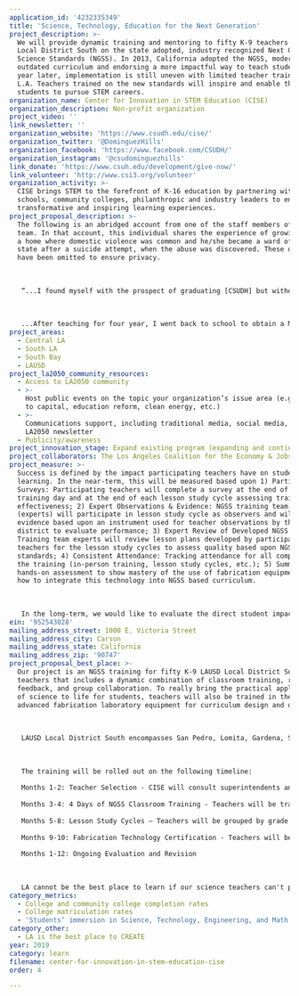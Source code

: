 ```yaml
---
application_id: '4232335349'
title: 'Science, Technology, Education for the Next Generation'
project_description: >-
  We will provide dynamic training and mentoring to fifty K-9 teachers in LAUSD
  Local District South on the state adopted, industry recognized Next Generation
  Science Standards (NGSS). In 2013, California adopted the NGSS, modernizing an
  outdated curriculum and endorsing a more impactful way to teach students. Six
  year later, implementation is still uneven with limited teacher training in
  L.A. Teachers trained on the new standards will inspire and enable their
  students to pursue STEM careers.
organization_name: Center for Innovation in STEM Education (CISE)
organization_description: Non-profit organization
project_video: ''
link_newsletter: ''
organization_website: 'https://www.csudh.edu/cise/'
organization_twitter: '@DominguezHills'
organization_facebook: 'https://www.facebook.com/CSUDH/'
organization_instagram: '@csudominguezhills'
link_donate: 'https://www.csuh.edu/development/give-now/'
link_volunteer: 'http://www.csi3.org/volunteer'
organization_activity: >-
  CISE brings STEM to the forefront of K-16 education by partnering with
  schools, community colleges, philanthropic and industry leaders to enable
  transformative and inspiring learning experiences.
project_proposal_description: >-
  The following is an abridged account from one of the staff members of the CISE
  team. In that account, this individual shares the experience of growing up in
  a home where domestic violence was common and he/she became a ward of the
  state after a suicide attempt, when the abuse was discovered. These details
  have been omitted to ensure privacy.
   
   
   
   “...I found myself with the prospect of graduating [CSUDH] but without a clue of what my next steps would be. This is when I met Dr. Hamdan, my current Director and mentor. He encouraged me to become a math teacher, because I minored in math and because there was a shortage of individuals like me in the field. Some people have credited my success to my resilience but I know better. It is due to the educators that knew my story and didn’t lower the bar for me, out of pity. Dr. Hamdan was able to see my potential, even before I could see it, rather than the broken young adult that others saw. Although my story is difficult to tell, today I write it in order to acknowledge the impact that the MISTI and TTT program, which Dr. Hamdan accepted me to, had on my success. The programs provided me with support and guidance and surrounded me with good people. This may not sound like a lot but for someone who is the first to attend college, it is the difference between making it or not making it to the finish line...
   
   
   
   ...After teaching for four year, I went back to school to obtain a Masters in Educational Leadership. Upon graduating, I reached out to Dr. Hamdan for assistance in securing a vice-principal position. To my surprise, he offered me a position on his team. Dr. Hamdan never lowered his expectations and always pushed me to be the best in all I did. It was his demand that I produced the best that prepared me for my current role. In my current role, my realm of influence is more than I could have ever imagined and more than anyone ever expected from me. So I end with a sincere thank you to Dr. Hamdan (and his team), and to other critical mentors, for believing in me and for having high expectations for me.”
project_areas:
  - Central LA
  - South LA
  - South Bay
  - LAUSD
project_la2050_community_resources:
  - Access to LA2050 community
  - >-
    Host public events on the topic your organization’s issue area (e.g. access
    to capital, education reform, clean energy, etc.) 
  - >-
    Communications support, including traditional media, social media, and
    LA2050 newsletter
  - Publicity/awareness
project_innovation_stage: Expand existing program (expanding and continuing ongoing successful projects)
project_collaborators: The Los Angeles Coalition for the Economy & Jobs
project_measure: >-
  Success is defined by the impact participating teachers have on student
  learning. In the near-term, this will be measured based upon 1) Participant
  Surveys: Participating teachers will complete a survey at the end of each
  training day and at the end of each lesson study cycle assessing training
  effectiveness; 2) Expert Observations & Evidence: NGSS training team members
  (experts) will participate in lesson study cycle as observers and will gather
  evidence based upon an instrument used for teacher observations by the
  district to evaluate performance; 3) Expert Review of Developed NGSS Lessons:
  Training team experts will review lesson plans developed by participating
  teachers for the lesson study cycles to assess quality based upon NGSS
  standards; 4) Consistent Attendance: Tracking attendance for all components of
  the training (in-person training, lesson study cycles, etc.); 5) Summative
  hands-on assessment to show mastery of the use of fabrication equipment and
  how to integrate this technology into NGSS based curriculum.
   
   
   
   In the long-term, we would like to evaluate the direct student impact on quantitative metrics such as performance on standardized tests and qualitative metrics such as enthusiasm for and confidence in pursuing STEM related fields. We will be in a position to pursue this type of evaluation after the initial spring 2018 pilot group of 50 teachers has had the opportunity to teach according to the new standards for a full year (fall 2018- spring 2019).
ein: '952543028'
mailing_address_street: 1000 E. Victoria Street
mailing_address_city: Carson
mailing_address_state: California
mailing_address_zip: '90747'
project_proposal_best_place: >-
  Our project is an NGSS training for fifty K-9 LAUSD Local District South
  teachers that includes a dynamic combination of classroom training, real-time
  feedback, and group collaboration. To really bring the practical application
  of science to life for students, teachers will also be trained in the use of
  advanced fabrication laboratory equipment for curriculum design and delivery. 
   
   
   
   LAUSD Local District South encompasses San Pedro, Lomita, Gardena, South LA, and South Central LA. We chose this district because of limited implementation and the largest achievement gaps in science among student groups are defined by race and income. LAUSD enrollment is 90% students of color and 80% are socioeconomically disadvantaged. Within Local District South, we will recruit teachers mainly from schools who have a "STEAM Academy" and/or "STEAM Lab". Additionally, we will guide schools that have a "STEAM Lab" on how to furnish the lab and make it operational to develop their own capacity to manage and operate the lab, engaging students in advanced fabrication technology. 
   
   
   
   The training will be rolled out on the following timeline:
   
   Months 1-2: Teacher Selection - CISE will consult superintendents and STEM/STEAM coordinators to identify which schools will most benefit from training. Principals at selected schools will recommend 2-3 teachers.
   
   Months 3-4: 4 Days of NGSS Classroom Training - Teachers will be trained on the conceptual and instructional shifts from the current standards. They will learn the three dimensions of NGSS, analyze lesson plans, and break down new performance expectations. 
   
   Months 5-8: Lesson Study Cycles — Teachers will be grouped by grade level and work closely with an NGSS Expert to identify a focus based on student data and co-develop an NGSS aligned lesson. Teams of trainees will engage in collaborative planning-teaching-observation of learning, followed by lesson evaluation and refinement. Experts will lead a debrief to inform next steps and guide a second round of lesson study.
   
   Months 9-10: Fabrication Technology Certification - Teachers will be trained to use advanced fabrication equipment, such as 3D printers, Vinyl cutters, Laser Cutters, and CNC Routers, and to incorporate the engineering practices into their science lessons. With expert guidance, teachers will develop a unit of instruction that is NGSS aligned and demonstrates their ability to incorporate fabrication technology into their instruction.
   
   Months 1-12: Ongoing Evaluation and Revision 
   
   
   
   LA cannot be the best place to learn if our science teachers can't prepare students for college, careers and citizenship. Limited NGSS implementation is troubling in California where only 24% of 4th and 8th graders test proficient on the National Assessment of Education Progress in Science. We have trained 100 teachers with 50 more currently in training. The feedback has been outstanding with the majority highly rating its effectiveness and 100% willing to recommend it to peers.
category_metrics:
  - College and community college completion rates
  - College matriculation rates
  - 'Students’ immersion in Science, Technology, Engineering, and Math content'
category_other:
  - LA is the best place to CREATE
year: 2019
category: learn
filename: center-for-innovation-in-stem-education-cise
order: 4

---
```

